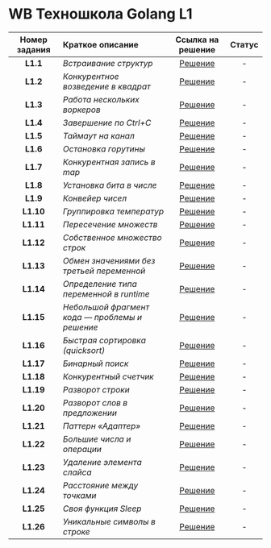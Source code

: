 # WB Техношкола Golang L1

| Номер задания | Краткое описание | Ссылка на решение | Статус |
| :-----------: | :---------------- | :---------------: | :-----: |
| **L1.1** | *Встраивание структур* | [Решение](/L1/L1.1/main.go) | - |
| **L1.2** | *Конкурентное возведение в квадрат* | [Решение](#) | - |
| **L1.3** | *Работа нескольких воркеров* | [Решение](#) | - |
| **L1.4** | *Завершение по Ctrl+C* | [Решение](#) | - |
| **L1.5** | *Таймаут на канал* | [Решение](#) | - |
| **L1.6** | *Остановка горутины* | [Решение](#) | - |
| **L1.7** | *Конкурентная запись в map* | [Решение](#) | - |
| **L1.8** | *Установка бита в числе* | [Решение](#) | - |
| **L1.9** | *Конвейер чисел* | [Решение](#) | - |
| **L1.10** | *Группировка температур* | [Решение](#) | - |
| **L1.11** | *Пересечение множеств* | [Решение](#) | - |
| **L1.12** | *Собственное множество строк* | [Решение](#) | - |
| **L1.13** | *Обмен значениями без третьей переменной* | [Решение](#) | - |
| **L1.14** | *Определение типа переменной в runtime* | [Решение](#) | - |
| **L1.15** | *Небольшой фрагмент кода — проблемы и решение* | [Решение](#) | - |
| **L1.16** | *Быстрая сортировка (quicksort)* | [Решение](#) | - |
| **L1.17** | *Бинарный поиск* | [Решение](#) | - |
| **L1.18** | *Конкурентный счетчик* | [Решение](#) | - |
| **L1.19** | *Разворот строки* | [Решение](#) | - |
| **L1.20** | *Разворот слов в предложении* | [Решение](#) | - |
| **L1.21** | *Паттерн «Адаптер»* | [Решение](#) | - |
| **L1.22** | *Большие числа и операции* | [Решение](#) | - |
| **L1.23** | *Удаление элемента слайса* | [Решение](#) | - |
| **L1.24** | *Расстояние между точками* | [Решение](#) | - |
| **L1.25** | *Своя функция Sleep* | [Решение](#) | - |
| **L1.26** | *Уникальные символы в строке* | [Решение](#) | - |